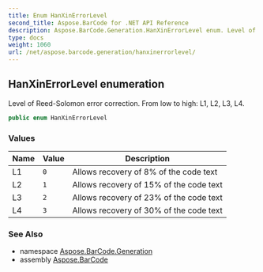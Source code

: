 ```yaml
---
title: Enum HanXinErrorLevel
second_title: Aspose.BarCode for .NET API Reference
description: Aspose.BarCode.Generation.HanXinErrorLevel enum. Level of ReedSolomon error correction. From low to high L1 L2 L3 L4
type: docs
weight: 1060
url: /net/aspose.barcode.generation/hanxinerrorlevel/
---
```

## HanXinErrorLevel enumeration

Level of Reed-Solomon error correction. From low to high: L1, L2, L3, L4.

```csharp
public enum HanXinErrorLevel
```

### Values

| Name | Value | Description |
| --- | --- | --- |
| L1 | `0` | Allows recovery of 8% of the code text |
| L2 | `1` | Allows recovery of 15% of the code text |
| L3 | `2` | Allows recovery of 23% of the code text |
| L4 | `3` | Allows recovery of 30% of the code text |

### See Also

* namespace [Aspose.BarCode.Generation](../../aspose.barcode.generation/)
* assembly [Aspose.BarCode](../../)


